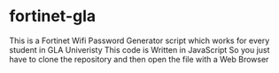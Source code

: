 # fortinet-gla
This is a Fortinet Wifi Password Generator script which works for every student in GLA Univeristy
This code is Written in JavaScript
So you just have to clone the repository and then open the file with a Web Browser
